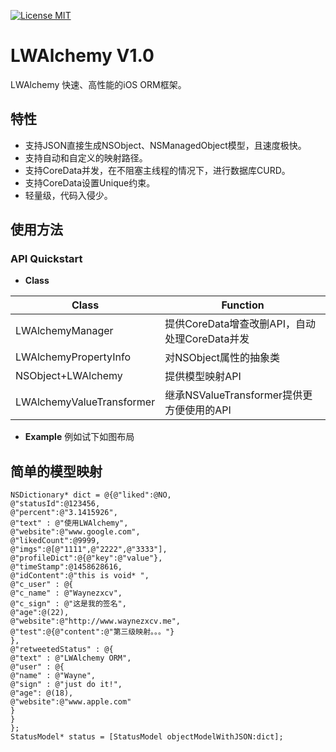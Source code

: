 
[![License MIT](https://img.shields.io/badge/license-MIT-green.svg?style=flat)](https://github.com/waynezxcv/LWAlchemy/blob/master/LICENSE)&nbsp;



# LWAlchemy V1.0
LWAlchemy 快速、高性能的iOS ORM框架。<br>


## 特性
* 支持JSON直接生成NSObject、NSManagedObject模型，且速度极快。
* 支持自动和自定义的映射路径。
* 支持CoreData并发，在不阻塞主线程的情况下，进行数据库CURD。
* 支持CoreData设置Unique约束。
* 轻量级，代码入侵少。

## 使用方法

### API Quickstart
* **Class**

|Class | Function|
|--------|---------|
|LWAlchemyManager|提供CoreData增查改删API，自动处理CoreData并发|
|LWAlchemyPropertyInfo|对NSObject属性的抽象类|
|NSObject+LWAlchemy|提供模型映射API|
|LWAlchemyValueTransformer|继承NSValueTransformer提供更方便使用的API|




* **Example**
例如试下如图布局

## 简单的模型映射

```objc
NSDictionary* dict = @{@"liked":@NO,
@"statusId":@123456,
@"percent":@"3.1415926",
@"text" : @"使用LWAlchemy",
@"website":@"www.google.com",
@"likedCount":@9999,
@"imgs":@[@"1111",@"2222",@"3333"],
@"profileDict":@{@"key":@"value"},
@"timeStamp":@1458628616,
@"idContent":@"this is void* ",
@"c_user" : @{
@"c_name" : @"Waynezxcv",
@"c_sign" : @"这是我的签名",
@"age":@(22),
@"website":@"http://www.waynezxcv.me",
@"test":@{@"content":@"第三级映射。。。"}
},
@"retweetedStatus" : @{
@"text" : @"LWAlchemy ORM",
@"user" : @{
@"name" : @"Wayne",
@"sign" : @"just do it!",
@"age": @(18),
@"website":@"www.apple.com"
}
}
};
StatusModel* status = [StatusModel objectModelWithJSON:dict];

```


